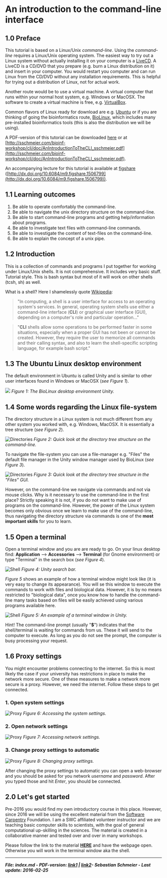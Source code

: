 # An introduction to the command-line interface

## 1.0 Preface
This tutorial is based on a Linux/Unix _command-line_. Using the _command-line_ requires a Linux/Unix operating system. The easiest way to try out a Linux system without actually installing it on your computer is a [LiveCD](https://en.wikipedia.org/wiki/Live_CD). A LiveCD is a CD/DVD that you prepare (e.g. burn a Linux distribution on it) and insert in your computer. You would restart you computer and can run Linux from the CD/DVD without any installation requirements. This is helpful for trying out a distribution of Linux, not for actual work.

Another route would be to use a virtual machine. A virtual computer that runs within your normal host system, e.g. Windows or MacOSX. The software to create a virtual machine is free, e.g. [VirtualBox](https://www.virtualbox.org/).

Common flavors of Linux ready for download are e.g. [Ubuntu](https://help.ubuntu.com/community/LiveCD) or if you are thinking of going the bioinformatics route, [BioLinux](http://environmentalomics.org/bio-linux/), which includes many pre-installed bioinformatics tools (this is also the distribution we will be using).

A PDF-version of this tutorial can be downloaded [here](doc/AnIntroductionToTheCLI_sschmeier.pdf) or at [http://sschmeier.com/bioinf-workshop/cli/doc/AnIntroductionToTheCLI_sschmeier.pdf](http://sschmeier.com/bioinf-workshop/cli/doc/AnIntroductionToTheCLI_sschmeier.pdf).

An accompanying lecture for this tutorial is available at [figshare](http://dx.doi.org/10.6084/m9.figshare.1506799) ([http://dx.doi.org/10.6084/m9.figshare.1506799](http://dx.doi.org/10.6084/m9.figshare.1506799)).

## 1.1 Learning outcomes
1. Be able to operate comfortably the command-line.
2. Be able to navigate the unix directory structure on the command-line.
3. Be able to start command-line programs and getting help/information about programs.
4. Be able to investigate text files with command-line commands.
5. Be able to investigate the content of text-files on the command-line.
6. Be able to explain the concept of a unix pipe.

## 1.2 Introduction
This is a collection of commands and programs I put together for working under Linux/Unix shells. It is not comprehensive. It includes very basic stuff. Tutorial style. This is bash syntax but most of it will work on other shells (tcsh, sh) as well.

What is a shell? Here I shamelessly quote [Wikipedia](https://goo.gl/g9x4tE):

> "In computing, a shell is a user interface for access to an operating system's services. In general, operating system shells use either a command-line interface (**CLI**) or graphical user interface (GUI), depending on a computer's role and particular operation..."

> "**CLI** shells allow some operations to be performed faster in some situations, especially when a proper GUI has not been or cannot be created. However, they require the user to memorize all commands and their calling syntax, and also to learn the shell-specific scripting language, for example bash script."

## 1.3 The Ubuntu Linux desktop environment
The default environment in Ubuntu is called Unity and is similar to other user interfaces found in Windows or MacOSX (*see Figure 1*).

![](images/Desktop1.png)
*Figure 1: The BioLinux desktop environment Unity.*

## 1.4 Some words regarding the Linux file-system
The directory structure in a Linux system is not much different from any other system you worked with, e.g. Windows, MacOSX. It is essentially a tree structure (*see Figure 2*).

![Directories](images/dir1.png)
*Figure 2: Quick look at the directory tree structure on the command-line.*


To navigate the file-system you can use a file-manager e.g. "Files" the default file manager in the Unity window manager used by BioLinux (*see Figure 3*).

![Directories](images/dir2.png)
*Figure 3: Quick look at the directory tree structure in the "Files" GUI.*

However, on the command-line we navigate via commands and not via mouse clicks.  Why is it necessary to use the command-line in the first place? Strictly speaking it is not, if you do not want to make use of programs on the command-line. However, the power of the Linux system becomes only obvious once we learn to make use of the command-line, thus navigating the directory structure via commands is one of the **most important skills** for you to learn.

## 1.5 Open a terminal
Open a terminal window and you are are ready to go. On your linux desktop find: **Application** --> **Accessories** --> **Terminal** (for Gnome environment) or type "Terminal" in the search box (*see Figure 4*).

![Shell](images/shell_out0.png)
*Figure 4: Unity search bar.*

*Figure 5* shows an example of how a terminal window might look like (it is very easy to change its appearance). You will se this window to execute the commands to work with files and biological data. However, it is by no means restricted to "biological data", once you know how to handle the command-line many tasks based on files will be easily achieved using various programs available here.

![Shell](images/shell_out1.png)
*Figure 5: An example of a terminal window in Unity.*

Hint! The command-line prompt (usually "**$**") indicates that the shell/terminal is waiting for commands from us. These it will send to the computer to execute. As long as you do not see the prompt, the computer is busy processing your request.

## 1.6 Proxy settings
You might encounter problems connecting to the internet. So this is most likely the case if your university has restrictions in place to make the network more secure. One of these measures to make a network more secure is a proxy. However, we need the internet. Follow these steps to get connected.

### 1. Open system settings

![Proxy](images/proxy1.png)
*Figure 6: Accessing the system settings.*

### 2. Open network settings

![Proxy](images/proxy2.png)
*Figure 7: Accessing network settings.*

### 3. Change proxy settings to automatic

![Proxy](images/proxy3.png)
*Figure 8: Changing proxy settings.*

After changing the proxy settings to automatic you can open a web-browser and you should be asked for you network *username* and *password*. After you typed those and hit *Enter*, you should be connected.

## 2.0 Let's get started
Pre-2016 you would find my own introductory course in this place. However, since 2016 we will be using the excellent material from the [Software Carpentry](http://software-carpentry.org) Foundation. I am a SWC affiliated volunteer instructor and we are teaching basic computer skills to scientists, with the goal of  general computational up-skilling in the sciences. The material is created in a collaborative manner and tested over and over in many workshops.

Please follow the link to the material **[HERE](shell-novice/index.html)** and have the webpage open. Otherwise you will work in the terminal window aka the shell.

*******************************
**_File: index.md - PDF-version: [link1](http://sschmeier.com/bioinf-workshop/cli/doc/AnIntroductionToTheCLI_sschmeier.pdf) | [link2](doc/AnIntroductionToTheCLI_sschmeier.pdf)- Sebastian Schmeier - Last update: 2016-02-25_**
